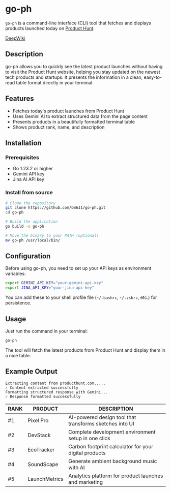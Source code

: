 # go-ph

`go-ph` is a command-line interface (CLI) tool that fetches and displays products launched today on [Product Hunt](https://producthunt.com).

[DeepWiki](https://deepwiki.com/bm611/go-ph)

## Description

go-ph allows you to quickly see the latest product launches without having to visit the Product Hunt website, helping you stay updated on the newest tech products and startups. It presents the information in a clean, easy-to-read table format directly in your terminal.

## Features

- Fetches today's product launches from Product Hunt
- Uses Gemini AI to extract structured data from the page content
- Presents products in a beautifully formatted terminal table
- Shows product rank, name, and description

## Installation

### Prerequisites

- Go 1.23.2 or higher
- Gemini API key
- Jina AI API key

### Install from source

```bash
# Clone the repository
git clone https://github.com/bm611/go-ph.git
cd go-ph

# Build the application
go build -o go-ph

# Move the binary to your PATH (optional)
mv go-ph /usr/local/bin/
```

## Configuration

Before using go-ph, you need to set up your API keys as environment variables:

```bash
export GEMINI_API_KEY="your-gemini-api-key"
export JINA_API_KEY="your-jina-api-key"
```

You can add these to your shell profile file (`~/.bashrc`, `~/.zshrc`, etc.) for persistence.

## Usage

Just run the command in your terminal:

```bash
go-ph
```

The tool will fetch the latest products from Product Hunt and display them in a nice table.

## Example Output

```
Extracting content from producthunt.com.....
✓ Content extracted successfully
Formatting structured response with Gemini...
✓ Response formatted successfully
```
| RANK | PRODUCT | DESCRIPTION |
|------|---------|-------------|
| #1 | Pixel Pro | AI-powered design tool that transforms sketches into UI |
| #2 | DevStack | Complete development environment setup in one click |
| #3 | EcoTracker | Carbon footprint calculator for your digital products |
| #4 | SoundScape | Generate ambient background music with AI |
| #5 | LaunchMetrics | Analytics platform for product launches and marketing |
```
